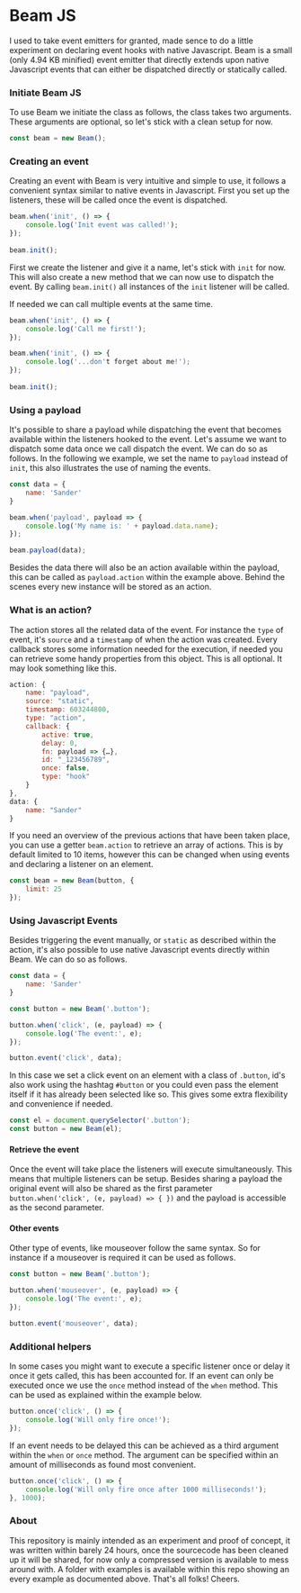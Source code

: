 # Beam JS
I used to take event emitters for granted, made sence to do a little experiment on declaring event hooks with native Javascript. Beam is a small (only 4.94 KB minified) event emitter that directly extends upon native Javascript events that can either be dispatched directly or statically called. 

### Initiate Beam JS
To use Beam we initiate the class as follows, the class takes two arguments. These arguments are optional, so let's stick with a clean setup for now.

```javascript
const beam = new Beam();
```
### Creating an event
Creating an event with Beam is very intuitive and simple to use, it follows a convenient syntax similar to native events in Javascript. First you set up the listeners, these will be called once the event is dispatched. 

```javascript
beam.when('init', () => {
    console.log('Init event was called!');
});
 
beam.init();
```

First we create the listener and give it a name, let's stick with `init` for now. This will also create a new method that we can now use to dispatch the event. By calling `beam.init()` all instances of the `init` listener will be called. 

If needed we can call multiple events at the same time. 

```javascript
beam.when('init', () => {
    console.log('Call me first!');
});

beam.when('init', () => {
    console.log('...don't forget about me!');
});
 
beam.init();
```
### Using a payload
It's possible to share a payload while dispatching the event that becomes available within the listeners hooked to the event. Let's assume we want to dispatch some data once we call dispatch the event. We can do so as follows. In the following we example, we set the name to `payload` instead of `init`, this also illustrates the use of naming the events.  

```javascript
const data = {
    name: 'Sander'
}

beam.when('payload', payload => {
    console.log('My name is: ' + payload.data.name);
});

beam.payload(data);
```
Besides the data there will also be an action available within the payload, this can be called as `payload.action` within the example above. Behind the scenes every new instance will be stored as an action. 

### What is an action?
The action stores all the related data of the event. For instance the `type` of event, it's `source` and a `timestamp` of when the action was created. Every callback stores some information needed for the execution, if needed you can retrieve some handy properties from this object. This is all optional. It may look something like this.

```javascript
action: {
    name: "payload",
    source: "static",
    timestamp: 603244800,
    type: "action",
    callback: {
        active: true,
        delay: 0,
        fn: payload => {…},
        id: "_123456789",
        once: false,
        type: "hook"
    }
},
data: {
    name: "Sander"
}
```
If you need an overview of the previous actions that have been taken place, you can use a getter `beam.action` to retrieve an array of actions. This is by default limited to 10 items, however this can be changed when using events and declaring a listener on an element. 

```javascript
const beam = new Beam(button, {
    limit: 25
});
```

### Using Javascript Events
Besides triggering the event manually, or `static` as described within the action, it's also possible to use native Javascript events directly within Beam. We can do so as follows. 

```javascript
const data = {
    name: 'Sander'
}

const button = new Beam('.button');

button.when('click', (e, payload) => {
    console.log('The event:', e);
});

button.event('click', data);
```
In this case we set a click event on an element with a class of `.button`, id's also work using the hashtag `#button` or you could even pass the element itself if it has already been selected like so. This gives some extra flexibility and convenience if needed. 

```javascript
const el = document.querySelector('.button');
const button = new Beam(el);
```

#### Retrieve the event
Once the event will take place the listeners will execute simultaneously. This means that multiple listeners can be setup. Besides sharing a payload the original event will also be shared as the first parameter `button.when('click', (e, payload) => { })` and the payload is accessible as the second parameter. 

#### Other events
Other type of events, like mouseover follow the same syntax. So for instance if a mouseover is required it can be used as follows. 

```javascript
const button = new Beam('.button');

button.when('mouseover', (e, payload) => {
    console.log('The event:', e);
});

button.event('mouseover', data);
```

### Additional helpers
In some cases you might want to execute a specific listener once or delay it once it gets called, this has been accounted for. If an event can only be executed once we use the `once` method instead of the `when` method. This can be used as explained within the example below.
```javascript
button.once('click', () => {
    console.log('Will only fire once!');
});
```
If an event needs to be delayed this can be achieved as a third argument within the `when` or `once` method. The argument can be specified within an amount of milliseconds as found most convenient. 
```javascript
button.once('click', () => {
    console.log('Will only fire once after 1000 milliseconds!');
}, 1000);
```

### About
This repository is mainly intended as an experiment and proof of concept, it was written within barely 24 hours, once the sourcecode has been cleaned up it will be shared, for now only a compressed version is available to mess around with. A folder with examples is available within this repo showing an every example as documented above. That's all folks! Cheers. 
